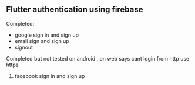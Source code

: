 ## Flutter authentication using firebase

Completed: 
- google sign in and sign up
- email sign and sign up
- signout

Completed but not tested on android , on web says cant login from http use https 
1. facebook sign in and sign up
